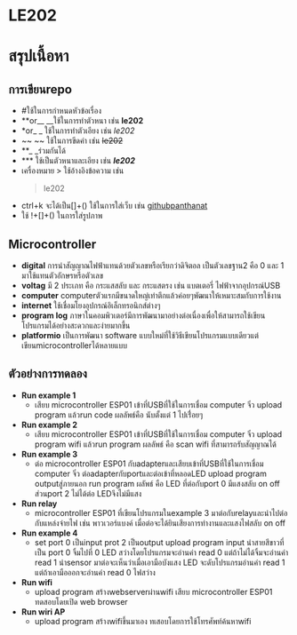 # LE202
# สรุปเนื้อหา 
## การเขียนrepo
  - #ใช้ในการกำหนดหัวข้อเรื่อง 
  - **or__ __ใช้ในการทำตัวหนา เช่น **le202**
  - *or_ _ ใช้ในการทำตัวเอียง เช่น *le202*
  - ~~ ~~ ใช้ในการขีดค่า เช่น ~~le202~~
  - **_ _ร่วมกันได้
  - *** ใช้เป็นตัวหนาและเอียง เช่น ***le202***
  - เครื่องหมาย > ใช้อ้างอิงข้อความ เช่น 
    > le202 
  - ctrl+k  จะได้เป็น[]+() ใช้ในการใส่เว็บ เช่น [githubpanthanat](https://github.com/Mpanthanat/LE202/edit/main/README.md)
  - ใช้ !+[]+() ในการใส่รูปภาพ 
  
## **Microcontroller**
- **digital**
  การนำสัญญาณไฟฟ้าแทนด้วยตัวเลขหรือเรียกว่าดิจิตอล เป็นตัวเลขฐาน2 คือ 0 และ 1 มาใช้แทนตัวอักษรหรือตัวเลข  
 - **voltag** มี 2 ประเภท คือ กระแสสลับ และ กระแสตรง เช่น แบตเตอรี่ ไฟฟ้าจากอุปกรณ์USB
 - **computer** computerตัวแรกมีขนาดใหญ่เท่าตึกแล้วค่อยๆพัฒนาให้เหมาะสมกับการใช้งาน
 - **internet** ใช้เชื่อมโยงอุปกรณ์อิเล็กทรอนิกส์ต่างๆ
 - **program log** ภาษาในคอมพิวเตอร์มีการพัฒนามาอย่างต่อเนื่องเพื่อให้สามารถใช้เขียนโปรแกรมได้อย่างสะดวกและง่ายมากขึ้น
 - **platformio** เป็นการพัฒนา software แบบใหม่ที่ใช้วิธีเขียนโปรแกรมแบบเดียวแต่เขียนmicrocontrollerได้หลายแบบ
 
 ## **ตัวอย่างการทดลอง**
 - **Run example 1**
    - เสียบ microcontroller ESP01 เข้าที่USBที่ใช้ในการเชื่อม computer จิ๋ว upload program แล้วrun code ผลลัพธ์คือ นับตั้งแต่ 1 ไปเรื่่อยๆ
 - **Run example 2**
    - เสียบ microcontroller ESP01 เข้าที่USBที่ใช้ในการเชื่อม computer จิ๋ว upload program wifi แล้วrun program ผลลัพธ์ คือ scan wifi ที่สามารถรับสัญญาณได้
 - **Run example 3** 
    - ต่อ microcontroller ESP01 กับadapterและเสียบเข้าที่USBที่ใช้ในการเชื่อม computer จิ๋ว  ต่อadapterกับportและต่อเข้าที่หลอดLED upload program outputสู่ภายนอก run program ผลัพธ์ คือ LED ที่ต่อกับport  0 มีแสงสลับ on off ส่วนport 2 ไม่ได้ต่อ LEDจึงไม่มีแสง
 - **Run relay**
    - microcontroller ESP01 ที่เขียนโปรแกรมในexample 3 มาต่อกับrelayและนำไปต่อกับแหล่งจ่ายไฟ เช่น พาวเวอร์แบงค์
    เมื่อต่อจะได้ยินเสียงการทำงานและแสงไฟสลับ on off
 - **Run example 4**
    - set port 0 เป็นinput prot 2 เป็นoutput upload program input นำสายสีขาวที่เป็น port 0 จิ้มไปที่ 0 LED สว่างโดยโปรแกรมจะอ่านค่า read 0 แต่ถ้าไม่ได้จิ้มจะอ่านค่า read 1 นำsensor มาต่อจะเห็นว่าเมื่อเอามือบังแสง LED จะดับโปรแกรมอ่านค่า read 1 แต่ถ้าเอามือออกจะอ่านค่า read 0 ไฟสว่าง
 - **Run wifi**
    - upload program สร้างwebserverผ่านwifi เสียบ microcontroller ESP01 ทดสอบโดยเปิด web browser
 - **Run wiri AP**
    - upload program สร้างwifiขึ้นมาเอง ทเสอบโดยการใช้โทรศัพท์ค้นหาwifi
